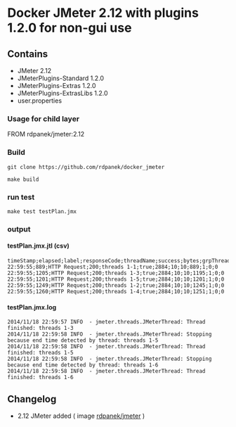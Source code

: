 # Docker JMeter 2.12 with plugins 1.2.0 for non-gui use

## Contains

* JMeter 2.12
* JMeterPlugins-Standard 1.2.0
* JMeterPlugins-Extras 1.2.0
* JMeterPlugins-ExtrasLibs 1.2.0
* user.properties


### Usage for child layer

  FROM rdpanek/jmeter:2.12

### Build
  `git clone https://github.com/rdpanek/docker_jmeter`

  `make build`

### run test
  `make test testPlan.jmx`

### output

#### testPlan.jmx.jtl (csv)
```
timeStamp;elapsed;label;responseCode;threadName;success;bytes;grpThreads;allThreads;Latency;SampleCount;ErrorCount;IdleTime
22:59:55;889;HTTP Request;200;threads 1-1;true;2884;10;10;889;1;0;0
22:59:55;1205;HTTP Request;200;threads 1-3;true;2884;10;10;1195;1;0;0
22:59:55;1201;HTTP Request;200;threads 1-5;true;2884;10;10;1201;1;0;0
22:59:55;1249;HTTP Request;200;threads 1-2;true;2884;10;10;1245;1;0;0
22:59:55;1260;HTTP Request;200;threads 1-4;true;2884;10;10;1251;1;0;0
```

#### testPlan.jmx.log
```
2014/11/18 22:59:57 INFO  - jmeter.threads.JMeterThread: Thread finished: threads 1-3
2014/11/18 22:59:58 INFO  - jmeter.threads.JMeterThread: Stopping because end time detected by thread: threads 1-5
2014/11/18 22:59:58 INFO  - jmeter.threads.JMeterThread: Thread finished: threads 1-5
2014/11/18 22:59:58 INFO  - jmeter.threads.JMeterThread: Stopping because end time detected by thread: threads 1-6
2014/11/18 22:59:58 INFO  - jmeter.threads.JMeterThread: Thread finished: threads 1-6
```

## Changelog
- 2.12 JMeter added ( image [rdpanek/jmeter](https://registry.hub.docker.com/u/rdpanek/jmeter/) )